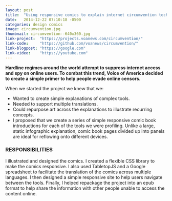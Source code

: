 ```yaml
---
layout: post
title:  "Using responsive comics to explain internet circumvention techniques"
date:   2014-12-22 07:10:18 -0500
categories: design comics
image: circumvention.jpg
thumbnail: circumvention--640x360.jpg
link-project:  "https://projects.voanews.com/circumvention/"
link-code:     "https://github.com/voanews/circumvention/"
link-blogpost: "https://google.com"
link-video:    "https://youtube.com"
---
```


**Hardline regimes around the world attempt to suppress internet access and spy on online users. To combat this trend, Voice of America decided to create a simple primer to help people evade online censors.**

When we started the project we knew that we:

* Wanted to create simple explanations of complex tools.
* Needed to support multiple translations.
* Could repurpose art across the explanations to illustrate recurring concepts.
* I proposed that we create a series of simple responsive comic book introductions for each of the tools we were profiling. Unlike a large, static infographic explanation, comic book pages divided up into panels are ideal for reflowing onto different devices.

### RESPONSIBILITIES

I illustrated and designed the comics. I created a flexible CSS library to make the comics responsive. I also used TabletopJS and a Google spreadsheet to facilitate the translation of the comics across multiple languages. I then designed a simple responsive site to help users navigate between the tools. Finally, I helped repackage the project into an epub format to help share the information with other people unable to access the content online.
